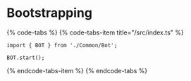 # Bootstrapping

{% code-tabs %}
{% code-tabs-item title="/src/index.ts" %}
```text
import { BOT } from './Common/Bot';

BOT.start();
```
{% endcode-tabs-item %}
{% endcode-tabs %}

